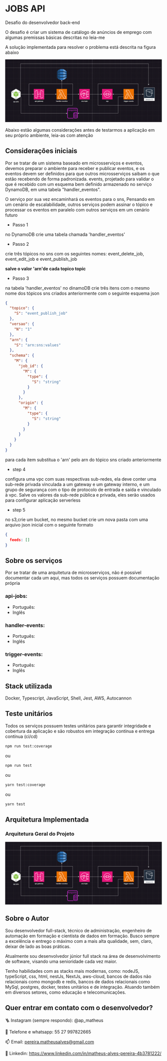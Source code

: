 # JOBS API

Desafio do desenvolvedor back-end

O desafio é criar um sistema de catálogo de anúncios de emprego com algumas premissas básicas descritas no leia-me

A solução implementada para resolver o problema está descrita na figura abaixo

![Arquitetura](https://github.com/matheusgit1/backend-developer-test/blob/Matheus_Alves_Pereira/assets/architecture.png)

Abaixo estão algumas considerações antes de testarmos a aplicação em seu próprio ambiente, leia-as com atenção

## Considerações iniciais

Por se tratar de um sistema baseado em microsserviços e eventos, devemos preparar o ambiente para receber e publicar eventos, e os eventos devem ser definidos para que outros microsserviços saibam o que estão recebendo de forma padronizada. events, projetado para validar o que é recebido com um esquema bem definido armazenado no serviço DynamoDB, em uma tabela "handler_eventos".

O serviço por sua vez encaminhará os eventos para o sns,
Pensando em um cenário de escalabilidade, outros serviços podem assinar o tópico e processar os eventos em paralelo com outros serviços em um cenário futuro

- Passo 1

no DynamoDB crie uma tabela chamada 'handler_eventos'

- Passo 2

crie três tópicos no sns com os seguintes nomes: event_delete_job, event_edit_job e event_publish_job

**salve o valor 'arn'de cada topico topic**

- Passo 3

na tabela 'handler_eventos' no dinamoDB crie três itens com o mesmo nome dos tópicos sns criados anteriormente com o seguinte esquema json

```JSON
{
  "topico": {
    "S": "event_publish_job"
  },
  "versao": {
    "N": "1"
  },
  "arn": {
    "S": "arn:sns:values"
  },
  "schema": {
    "M": {
      "job_id": {
        "M": {
          "type": {
            "S": "string"
          }
        }
      },
      "origin": {
        "M": {
          "type": {
            "S": "string"
          }
        }
      }
    }
  }
}
```

para cada item substitua o 'arn' pelo arn do tópico sns criado anteriormente

- step 4

configura uma vpc com suas respectivas sub-redes, ela deve conter uma sub-rede privada vinculada a um gateway e um gateway interno, e um grupo de segurança com o tipo de protocolo de entrada e saída e vinculado à vpc.
Salve os valores da sub-rede pública e privada, eles serão usados para configurar aplicação serverless

- step 5

no s3,crie um bucket, no mesmo bucket crie um nova pasta com uma arquivo json inicial com o seguinte formato

```JSON
{
  feeds: []
}
```

## Sobre os serviços

Por se tratar de uma arquitetura de microsserviços, não é possível documentar cada um aqui, mas todos os serviços possuem documentação própria

### api-jobs:

- Português:
- Inglês

### handler-events:

- Português:
- Inglês

### trigger-events:

- Português:
- Inglês

## Stack utilizada

Docker, Typescript, JavaScript, Shell, Jest, AWS, Autocannon

## Teste unitários

Todos os serviços possuem testes unitários para garantir integridade e cobertura da aplicação e são robustos em integração contínua e entrega contínua (ci/cd)

```bash
npm run test:coverage
```

ou

```bash
npm run test
```

ou

```bash
yarn test:coverage
```

ou

```bash
yarn test

```

## Arquitetura Implementada

### Arquitetura Geral do Projeto

![Arquitetura](https://github.com/matheusgit1/backend-developer-test/blob/Matheus_Alves_Pereira/assets/architecture.png)

## Sobre o Autor

Sou desenvolvedor full-stack, técnico de administração, engenheiro de automação em formação e cientista de dados em formação. Busco sempre a excelência e entrego o máximo com a mais alta qualidade, sem, claro, deixar de lado as boas práticas.

Atualmente sou desenvolvedor júnior full stack na área de desenvolvimento de software, visando uma senioridade cada vez maior.

Tenho habilidades com as stacks mais modernas, como: nodeJS, typeScript, css, html, nestJs, NextJs, aws-cloud, bancos de dados não relacionais como mongodb e redis, bancos de dados relacionais como MySql, postgres, docker, testes unitários e de integração. Atuando também em diversos setores, como educação e telecomunicações.

## Quer entrar em contato com o desenvolvedor?

🪜 Instagram (sempre respondo): @ap_matheus

📱 Telefone e whatsapp: 55 27 997822665

📫 Email: pereira.matheusalves@gmail.com

🔗 Linkedin: https://www.linkedin.com/in/matheus-alves-pereira-4b3781222/
